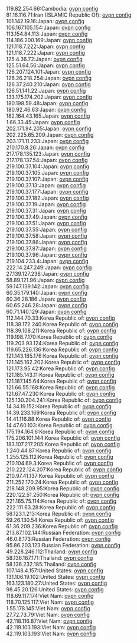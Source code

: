 119.82.254.66:Cambodia: [ovpn config](vpn/119_82_254_66.ovpn)  
81.16.116.71:Iran (ISLAMIC Republic Of): [ovpn config](vpn/81_16_116_71.ovpn)  
101.142.19.16:Japan: [ovpn config](vpn/101_142_19_16.ovpn)  
106.167.105.154:Japan: [ovpn config](vpn/106_167_105_154.ovpn)  
113.154.84.113:Japan: [ovpn config](vpn/113_154_84_113.ovpn)  
114.186.200.169:Japan: [ovpn config](vpn/114_186_200_169.ovpn)  
121.118.7.222:Japan: [ovpn config](vpn/121_118_7_222.ovpn)  
121.118.7.222:Japan: [ovpn config](vpn/121_118_7_222.ovpn)  
125.4.36.72:Japan: [ovpn config](vpn/125_4_36_72.ovpn)  
125.51.64.56:Japan: [ovpn config](vpn/125_51_64_56.ovpn)  
126.207.124.101:Japan: [ovpn config](vpn/126_207_124_101.ovpn)  
126.26.218.254:Japan: [ovpn config](vpn/126_26_218_254.ovpn)  
126.37.240.210:Japan: [ovpn config](vpn/126_37_240_210.ovpn)  
126.51.141.22:Japan: [ovpn config](vpn/126_51_141_22.ovpn)  
133.175.174.202:Japan: [ovpn config](vpn/133_175_174_202.ovpn)  
180.198.59.48:Japan: [ovpn config](vpn/180_198_59_48.ovpn)  
180.92.46.63:Japan: [ovpn config](vpn/180_92_46_63.ovpn)  
182.164.43.165:Japan: [ovpn config](vpn/182_164_43_165.ovpn)  
1.66.33.45:Japan: [ovpn config](vpn/1_66_33_45.ovpn)  
202.171.94.205:Japan: [ovpn config](vpn/202_171_94_205.ovpn)  
202.225.65.209:Japan: [ovpn config](vpn/202_225_65_209.ovpn)  
203.171.11.233:Japan: [ovpn config](vpn/203_171_11_233.ovpn)  
210.170.8.26:Japan: [ovpn config](vpn/210_170_8_26.ovpn)  
217.178.135.123:Japan: [ovpn config](vpn/217_178_135_123.ovpn)  
217.178.137.54:Japan: [ovpn config](vpn/217_178_137_54.ovpn)  
219.100.37.104:Japan: [ovpn config](vpn/219_100_37_104.ovpn)  
219.100.37.105:Japan: [ovpn config](vpn/219_100_37_105.ovpn)  
219.100.37.107:Japan: [ovpn config](vpn/219_100_37_107.ovpn)  
219.100.37.13:Japan: [ovpn config](vpn/219_100_37_13.ovpn)  
219.100.37.177:Japan: [ovpn config](vpn/219_100_37_177.ovpn)  
219.100.37.182:Japan: [ovpn config](vpn/219_100_37_182.ovpn)  
219.100.37.19:Japan: [ovpn config](vpn/219_100_37_19.ovpn)  
219.100.37.31:Japan: [ovpn config](vpn/219_100_37_31.ovpn)  
219.100.37.49:Japan: [ovpn config](vpn/219_100_37_49.ovpn)  
219.100.37.51:Japan: [ovpn config](vpn/219_100_37_51.ovpn)  
219.100.37.55:Japan: [ovpn config](vpn/219_100_37_55.ovpn)  
219.100.37.58:Japan: [ovpn config](vpn/219_100_37_58.ovpn)  
219.100.37.86:Japan: [ovpn config](vpn/219_100_37_86.ovpn)  
219.100.37.87:Japan: [ovpn config](vpn/219_100_37_87.ovpn)  
219.100.37.96:Japan: [ovpn config](vpn/219_100_37_96.ovpn)  
219.104.233.4:Japan: [ovpn config](vpn/219_104_233_4.ovpn)  
222.14.247.249:Japan: [ovpn config](vpn/222_14_247_249.ovpn)  
27.139.127.238:Japan: [ovpn config](vpn/27_139_127_238.ovpn)  
58.89.121.96:Japan: [ovpn config](vpn/58_89_121_96.ovpn)  
59.147.139.142:Japan: [ovpn config](vpn/59_147_139_142.ovpn)  
60.35.179.140:Japan: [ovpn config](vpn/60_35_179_140.ovpn)  
60.36.28.186:Japan: [ovpn config](vpn/60_36_28_186.ovpn)  
60.65.246.28:Japan: [ovpn config](vpn/60_65_246_28.ovpn)  
60.71.140.129:Japan: [ovpn config](vpn/60_71_140_129.ovpn)  
112.144.70.33:Korea Republic of: [ovpn config](vpn/112_144_70_33.ovpn)  
118.38.172.240:Korea Republic of: [ovpn config](vpn/118_38_172_240.ovpn)  
118.39.108.211:Korea Republic of: [ovpn config](vpn/118_39_108_211.ovpn)  
119.198.7.170:Korea Republic of: [ovpn config](vpn/119_198_7_170.ovpn)  
119.203.93.124:Korea Republic of: [ovpn config](vpn/119_203_93_124.ovpn)  
119.65.226.136:Korea Republic of: [ovpn config](vpn/119_65_226_136.ovpn)  
121.143.185.176:Korea Republic of: [ovpn config](vpn/121_143_185_176.ovpn)  
121.145.162.202:Korea Republic of: [ovpn config](vpn/121_145_162_202.ovpn)  
121.173.95.42:Korea Republic of: [ovpn config](vpn/121_173_95_42.ovpn)  
121.185.143.11:Korea Republic of: [ovpn config](vpn/121_185_143_11.ovpn)  
121.187.145.64:Korea Republic of: [ovpn config](vpn/121_187_145_64.ovpn)  
121.66.55.168:Korea Republic of: [ovpn config](vpn/121_66_55_168.ovpn)  
121.67.47.230:Korea Republic of: [ovpn config](vpn/121_67_47_230.ovpn)  
125.130.204.241:Korea Republic of: [ovpn config](vpn/125_130_204_241.ovpn)  
14.34.19.152:Korea Republic of: [ovpn config](vpn/14_34_19_152.ovpn)  
14.39.233.169:Korea Republic of: [ovpn config](vpn/14_39_233_169.ovpn)  
14.41.116.88:Korea Republic of: [ovpn config](vpn/14_41_116_88.ovpn)  
14.47.60.103:Korea Republic of: [ovpn config](vpn/14_47_60_103.ovpn)  
175.194.164.6:Korea Republic of: [ovpn config](vpn/175_194_164_6.ovpn)  
175.206.101.144:Korea Republic of: [ovpn config](vpn/175_206_101_144.ovpn)  
183.107.217.205:Korea Republic of: [ovpn config](vpn/183_107_217_205.ovpn)  
1.240.44.87:Korea Republic of: [ovpn config](vpn/1_240_44_87.ovpn)  
1.255.125.112:Korea Republic of: [ovpn config](vpn/1_255_125_112.ovpn)  
210.104.69.3:Korea Republic of: [ovpn config](vpn/210_104_69_3.ovpn)  
210.222.124.207:Korea Republic of: [ovpn config](vpn/210_222_124_207.ovpn)  
210.97.41.137:Korea Republic of: [ovpn config](vpn/210_97_41_137.ovpn)  
211.252.170.24:Korea Republic of: [ovpn config](vpn/211_252_170_24.ovpn)  
218.148.209.95:Korea Republic of: [ovpn config](vpn/218_148_209_95.ovpn)  
220.122.51.250:Korea Republic of: [ovpn config](vpn/220_122_51_250.ovpn)  
221.165.75.114:Korea Republic of: [ovpn config](vpn/221_165_75_114.ovpn)  
222.111.63.28:Korea Republic of: [ovpn config](vpn/222_111_63_28.ovpn)  
58.123.1.213:Korea Republic of: [ovpn config](vpn/58_123_1_213.ovpn)  
59.26.130.54:Korea Republic of: [ovpn config](vpn/59_26_130_54.ovpn)  
61.36.209.236:Korea Republic of: [ovpn config](vpn/61_36_209_236.ovpn)  
213.87.102.144:Russian Federation: [ovpn config](vpn/213_87_102_144.ovpn)  
46.0.8.173:Russian Federation: [ovpn config](vpn/46_0_8_173.ovpn)  
95.86.203.123:Russian Federation: [ovpn config](vpn/95_86_203_123.ovpn)  
49.228.246.112:Thailand: [ovpn config](vpn/49_228_246_112.ovpn)  
58.136.167.171:Thailand: [ovpn config](vpn/58_136_167_171.ovpn)  
58.136.232.185:Thailand: [ovpn config](vpn/58_136_232_185.ovpn)  
107.148.4.157:United States: [ovpn config](vpn/107_148_4_157.ovpn)  
131.106.19.102:United States: [ovpn config](vpn/131_106_19_102.ovpn)  
163.123.180.27:United States: [ovpn config](vpn/163_123_180_27.ovpn)  
98.45.20.126:United States: [ovpn config](vpn/98_45_20_126.ovpn)  
118.69.117.174:Viet Nam: [ovpn config](vpn/118_69_117_174.ovpn)  
118.70.125.117:Viet Nam: [ovpn config](vpn/118_70_125_117.ovpn)  
1.55.178.145:Viet Nam: [ovpn config](vpn/1_55_178_145.ovpn)  
27.72.73.79:Viet Nam: [ovpn config](vpn/27_72_73_79.ovpn)  
42.118.116.87:Viet Nam: [ovpn config](vpn/42_118_116_87.ovpn)  
42.119.103.193:Viet Nam: [ovpn config](vpn/42_119_103_193.ovpn)  
42.119.103.193:Viet Nam: [ovpn config](vpn/42_119_103_193.ovpn)  
